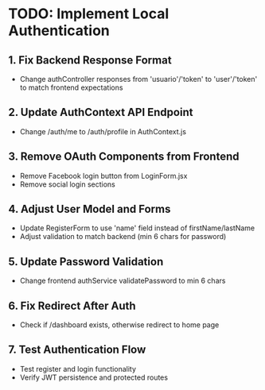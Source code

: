 # TODO: Implement Local Authentication

## 1. Fix Backend Response Format
- Change authController responses from 'usuario'/'token' to 'user'/'token' to match frontend expectations

## 2. Update AuthContext API Endpoint
- Change /auth/me to /auth/profile in AuthContext.js

## 3. Remove OAuth Components from Frontend
- Remove Facebook login button from LoginForm.jsx
- Remove social login sections

## 4. Adjust User Model and Forms
- Update RegisterForm to use 'name' field instead of firstName/lastName
- Adjust validation to match backend (min 6 chars for password)

## 5. Update Password Validation
- Change frontend authService validatePassword to min 6 chars

## 6. Fix Redirect After Auth
- Check if /dashboard exists, otherwise redirect to home page

## 7. Test Authentication Flow
- Test register and login functionality
- Verify JWT persistence and protected routes
